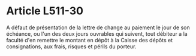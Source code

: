 # Article L511-30

A défaut de présentation de la lettre de change au paiement le jour de son échéance, ou l'un des deux jours ouvrables qui suivent, tout débiteur a la faculté d'en remettre le montant en dépôt à la Caisse des dépôts et consignations, aux frais, risques et périls du porteur.

